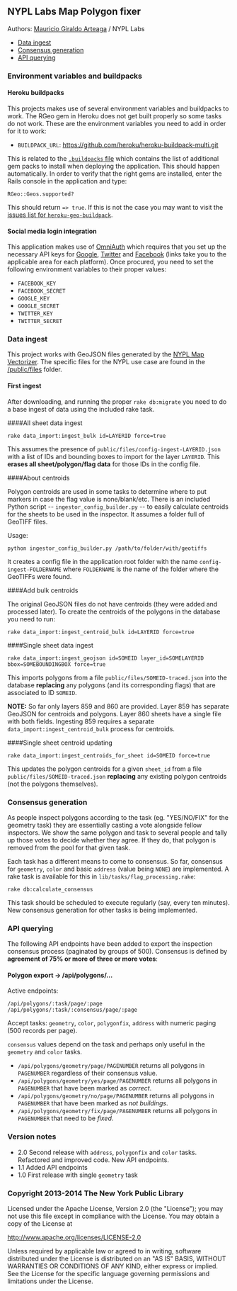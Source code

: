 ## NYPL Labs Map Polygon fixer

Authors: [Mauricio Giraldo Arteaga] / NYPL Labs

- [Data ingest](#ingest)
- [Consensus generation](#consensus)
- [API querying](#api)

### Environment variables and buildpacks

#### Heroku buildpacks

This projects makes use of several environment variables and buildpacks to work. The RGeo gem in Heroku does not get built properly so some tasks do not work. These are the environment variables you need to add in order for it to work:

- `BUILDPACK_URL`: https://github.com/heroku/heroku-buildpack-multi.git

This is related to the [`.buildpacks` file](.buildpacks) which contains the list of additional gem packs to install when deploying the application. This should happen automatically. In order to verify that the right gems are installed, enter the Rails console in the application and type:

`RGeo::Geos.supported?`

This should return `=> true`. If this is not the case you may want to visit the [issues list for `heroku-geo-buildpack`](https://github.com/cyberdelia/heroku-geo-buildpack/issues).

#### Social media login integration

This application makes use of [OmniAuth](https://github.com/intridea/omniauth) which requires that you set up the necessary API keys for [Google](https://developers.google.com/+/api/oauth#apikey), [Twitter](https://dev.twitter.com/oauth) and [Facebook](https://developers.facebook.com/docs/facebook-login/v2.3) (links take you to the applicable area for each platform). Once procured, you need to set the following environment variables to their proper values:

- `FACEBOOK_KEY`
- `FACEBOOK_SECRET`
- `GOOGLE_KEY`
- `GOOGLE_SECRET`
- `TWITTER_KEY`
- `TWITTER_SECRET`

### <a name="ingest"></a>Data ingest

This project works with GeoJSON files generated by the [NYPL Map Vectorizer]. The specific files for the NYPL use case are found in the [/public/files](public/files/) folder.

#### First ingest

After downloading, and running the proper `rake db:migrate` you need to do a base ingest of data using the included rake task.

####All sheet data ingest

`rake data_import:ingest_bulk id=LAYERID force=true`

This assumes the presence of `public/files/config-ingest-LAYERID.json` with a list of IDs and bounding boxes to import for the layer `LAYERID`. This **erases all sheet/polygon/flag data** for those IDs in the config file.

####About centroids

Polygon centroids are used in some tasks to determine where to put markers in case the flag value is none/blank/etc. There is an included Python script -- `ingestor_config_builder.py` -- to easily calculate centroids for the sheets to be used in the inspector. It assumes a folder full of GeoTIFF files.

Usage:

`python ingestor_config_builder.py /path/to/folder/with/geotiffs`

It creates a config file in the application root folder with the name `config-ingest-FOLDERNAME` where `FOLDERNAME` is the name of the folder where the GeoTIFFs were found.

####Add bulk centroids

The original GeoJSON files do not have centroids (they were added and processed later). To create the centroids of the polygons in the database you need to run:

`rake data_import:ingest_centroid_bulk id=LAYERID force=true`

####Single sheet data ingest

`rake data_import:ingest_geojson id=SOMEID layer_id=SOMELAYERID bbox=SOMEBOUNDINGBOX force=true`

This imports polygons from a file `public/files/SOMEID-traced.json` into the database **replacing** any polygons (and its corresponding flags) that are associated to ID `SOMEID`.

**NOTE:** So far only layers 859 and 860 are provided. Layer 859 has separate GeoJSON for centroids and polygons. Layer 860 sheets have a single file with both fields. Ingesting 859 requires a separate `data_import:ingest_centroid_bulk` process for centroids.

####Single sheet centroid updating

`rake data_import:ingest_centroids_for_sheet id=SOMEID force=true`

This updates the polygon centroids for a given `sheet_id` from a file `public/files/SOMEID-traced.json` **replacing** any existing polygon centroids (not the polygons themselves).

### <a name="consensus"></a>Consensus generation

As people inspect polygons according to the task (eg. "YES/NO/FIX" for the geometry task) they are essentially casting a vote alongside fellow inspectors. We show the same polygon and task to several people and tally up those votes to decide whether they agree. If they do, that polygon is removed from the pool for that given task.

Each task has a different means to come to consensus. So far, consensus for `geometry`, `color` and basic `address` (value being `NONE`) are implemented. A rake task is available for this in `lib/tasks/flag_processing.rake`:

````
rake db:calculate_consensus
````

This task should be scheduled to execute regularly (say, every ten minutes). New consensus generation for other tasks is being implemented.

### <a name="api"></a>API querying

The following API endpoints have been added to export the inspection consensus process (paginated by groups of 500). Consensus is defined by **agreement of 75% or more of three or more votes**:

#### Polygon export → /api/polygons/…

Active endpoints:
````
/api/polygons/:task/page/:page
/api/polygons/:task/:consensus/page/:page
````

Accept tasks:
`geometry`, `color`, `polygonfix`, `address` with numeric paging (500 records per page).

`consensus` values depend on the task and perhaps only useful in the `geometry` and `color` tasks.

- `/api/polygons/geometry/page/PAGENUMBER` returns all polygons in `PAGENUMBER` regardless of their consensus value.
- `/api/polygons/geometry/yes/page/PAGENUMBER` returns all polygons in `PAGENUMBER` that have been marked as *correct*.
- `/api/polygons/geometry/no/page/PAGENUMBER` returns all polygons in `PAGENUMBER` that have been marked as *not buildings*.
- `/api/polygons/geometry/fix/page/PAGENUMBER` returns all polygons in `PAGENUMBER` that need to be *fixed*.

### Version notes

- 2.0 Second release with `address`, `polygonfix` and `color` tasks. Refactored and improved code. New API endpoints.
- 1.1 Added API endpoints
- 1.0 First release with single `geometry` task

### Copyright 2013-2014 The New York Public Library

Licensed under the Apache License, Version 2.0 (the "License");
you may not use this file except in compliance with the License.
You may obtain a copy of the License at

http://www.apache.org/licenses/LICENSE-2.0

Unless required by applicable law or agreed to in writing, software
distributed under the License is distributed on an "AS IS" BASIS,
WITHOUT WARRANTIES OR CONDITIONS OF ANY KIND, either express or implied.
See the License for the specific language governing permissions and
limitations under the License.


[Mauricio Giraldo Arteaga]: https://twitter.com/mgiraldo
[NYPL Map Vectorizer]: https://github.com/NYPL/map-vectorizer
